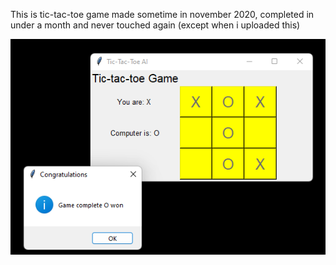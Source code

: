 This is tic-tac-toe game made sometime in november 2020, 
completed in under a month and never touched again 
(except when i  uploaded this)

![alt text](https://github.com/HarshAg90/Tic-Tac-Toe_Python/blob/main/images/Screenshot1.png?raw=true)
